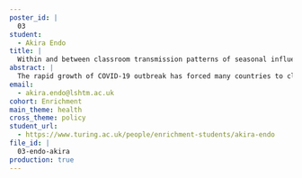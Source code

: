 ```yaml
---
poster_id: |
  03
student:
  - Akira Endo
title: |
  Within and between classroom transmission patterns of seasonal influenza inform management of COVID-19 in schools
abstract: |
  The rapid growth of COVID-19 outbreak has forced many countries to close schools to prevent the spread of the disease among students. Although this may have been necessary to mitigate the initial impact of the epidemic, extended school closures can cause detrimental effects on both students and their households, and now some countries including the UK have been planning to reopen schools. Such policies need be accompanied by a strategy to minimise the risk of school outbreaks, however, the transmission dynamics within students, e.g. how students may transmit the disease within and between classes is not well known. As a result, it is uncertain whether the currently discussed measures, including reducing classes or limiting the number of students attending schools, would have expected prevent effects on transmission. To answer these questions, we developed a mathematical model stratifying contacts within and between classes and applied it to the previous school influenza outbreak data. Using the estimated intensity of transmission in schools with different class sizes and student populations, we discuss the possible effects of intervention measures against school outbreaks of COVID-19.
email:
  - akira.endo@lshtm.ac.uk
cohort: Enrichment
main_theme: health
cross_theme: policy
student_url:
  - https://www.turing.ac.uk/people/enrichment-students/akira-endo
file_id: |
  03-endo-akira
production: true
---
```

